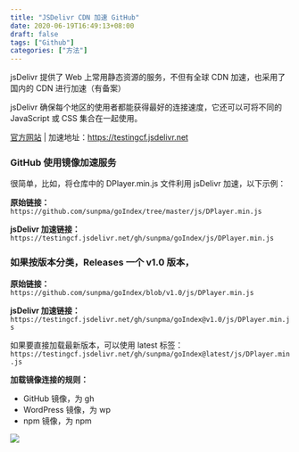 ```yaml
---
title: "JSDelivr CDN 加速 GitHub"
date: 2020-06-19T16:49:13+08:00
draft: false
tags: ["Github"]
categories: ["方法"]
---
```


jsDelivr 提供了 Web 上常用静态资源的服务，不但有全球 CDN 加速，也采用了国内的 CDN 进行加速（有备案）

jsDelivr 确保每个地区的使用者都能获得最好的连接速度，它还可以可将不同的 JavaScript 或 CSS 集合在一起使用。

[官方网站](https://www.jsdelivr.com) | 加速地址：https://testingcf.jsdelivr.net

### GitHub 使用镜像加速服务

很简单，比如，将仓库中的 DPlayer.min.js 文件利用 jsDelivr 加速，以下示例：

**原始链接：**
`https://github.com/sunpma/goIndex/tree/master/js/DPlayer.min.js`

**jsDelivr 加速链接：**
`https://testingcf.jsdelivr.net/gh/sunpma/goIndex/js/DPlayer.min.js`

### 如果按版本分类，Releases 一个 v1.0 版本，

**原始链接：**
`https://github.com/sunpma/goIndex/blob/v1.0/js/DPlayer.min.js`

**jsDelivr 加速链接：**
`https://testingcf.jsdelivr.net/gh/sunpma/goIndex@v1.0/js/DPlayer.min.js`

如果要直接加载最新版本，可以使用 latest 标签：
`https://testingcf.jsdelivr.net/gh/sunpma/goIndex@latest/js/DPlayer.min.js`

**加载镜像连接的规则：**
- GitHub 镜像，为 gh
- WordPress 镜像，为 wp
- npm 镜像，为 npm

![](https://testingcf.jsdelivr.net/gh/nanjishen/nanjishen/img/gzh-end.png)